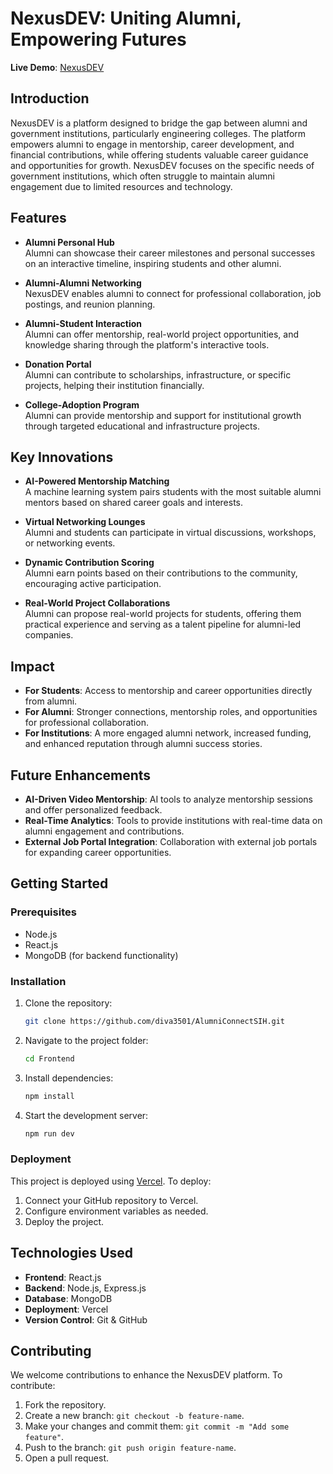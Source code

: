# NexusDEV: Uniting Alumni, Empowering Futures

**Live Demo**: [NexusDEV](https://nexusdev-qexg7sq0s-divakar-gs-projects.vercel.app/)

## Introduction
NexusDEV is a platform designed to bridge the gap between alumni and government institutions, particularly engineering colleges. The platform empowers alumni to engage in mentorship, career development, and financial contributions, while offering students valuable career guidance and opportunities for growth. NexusDEV focuses on the specific needs of government institutions, which often struggle to maintain alumni engagement due to limited resources and technology.

## Features
- **Alumni Personal Hub**  
  Alumni can showcase their career milestones and personal successes on an interactive timeline, inspiring students and other alumni.

- **Alumni-Alumni Networking**  
  NexusDEV enables alumni to connect for professional collaboration, job postings, and reunion planning.

- **Alumni-Student Interaction**  
  Alumni can offer mentorship, real-world project opportunities, and knowledge sharing through the platform's interactive tools.

- **Donation Portal**  
  Alumni can contribute to scholarships, infrastructure, or specific projects, helping their institution financially.

- **College-Adoption Program**  
  Alumni can provide mentorship and support for institutional growth through targeted educational and infrastructure projects.

## Key Innovations
- **AI-Powered Mentorship Matching**  
  A machine learning system pairs students with the most suitable alumni mentors based on shared career goals and interests.

- **Virtual Networking Lounges**  
  Alumni and students can participate in virtual discussions, workshops, or networking events.

- **Dynamic Contribution Scoring**  
  Alumni earn points based on their contributions to the community, encouraging active participation.

- **Real-World Project Collaborations**  
  Alumni can propose real-world projects for students, offering them practical experience and serving as a talent pipeline for alumni-led companies.

## Impact
- **For Students**: Access to mentorship and career opportunities directly from alumni.
- **For Alumni**: Stronger connections, mentorship roles, and opportunities for professional collaboration.
- **For Institutions**: A more engaged alumni network, increased funding, and enhanced reputation through alumni success stories.

## Future Enhancements
- **AI-Driven Video Mentorship**: AI tools to analyze mentorship sessions and offer personalized feedback.
- **Real-Time Analytics**: Tools to provide institutions with real-time data on alumni engagement and contributions.
- **External Job Portal Integration**: Collaboration with external job portals for expanding career opportunities.

## Getting Started
### Prerequisites
- Node.js
- React.js
- MongoDB (for backend functionality)
  
### Installation
1. Clone the repository:
    ```bash
    git clone https://github.com/diva3501/AlumniConnectSIH.git
    ```
2. Navigate to the project folder:
    ```bash
    cd Frontend
    ```
3. Install dependencies:
    ```bash
    npm install
    ```
4. Start the development server:
    ```bash
    npm run dev
    ```

### Deployment
This project is deployed using [Vercel](https://vercel.com/). To deploy:
1. Connect your GitHub repository to Vercel.
2. Configure environment variables as needed.
3. Deploy the project.

## Technologies Used
- **Frontend**: React.js
- **Backend**: Node.js, Express.js
- **Database**: MongoDB
- **Deployment**: Vercel
- **Version Control**: Git & GitHub

## Contributing
We welcome contributions to enhance the NexusDEV platform. To contribute:
1. Fork the repository.
2. Create a new branch: `git checkout -b feature-name`.
3. Make your changes and commit them: `git commit -m "Add some feature"`.
4. Push to the branch: `git push origin feature-name`.
5. Open a pull request.

